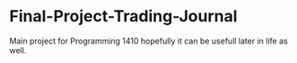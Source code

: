 # Final-Project-Trading-Journal
Main project for Programming 1410 hopefully it can be usefull later in life as well. 
